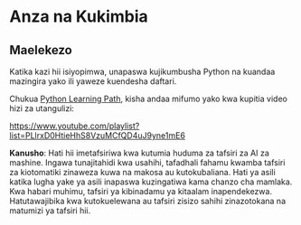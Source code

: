 # Anza na Kukimbia

## Maelekezo

Katika kazi hii isiyopimwa, unapaswa kujikumbusha Python na kuandaa mazingira yako ili yaweze kuendesha daftari.

Chukua [Python Learning Path](https://docs.microsoft.com/learn/paths/python-language/?WT.mc_id=academic-77952-leestott), kisha andaa mifumo yako kwa kupitia video hizi za utangulizi:

https://www.youtube.com/playlist?list=PLlrxD0HtieHhS8VzuMCfQD4uJ9yne1mE6

**Kanusho**:
Hati hii imetafsiriwa kwa kutumia huduma za tafsiri za AI za mashine. Ingawa tunajitahidi kwa usahihi, tafadhali fahamu kwamba tafsiri za kiotomatiki zinaweza kuwa na makosa au kutokubaliana. Hati ya asili katika lugha yake ya asili inapaswa kuzingatiwa kama chanzo cha mamlaka. Kwa habari muhimu, tafsiri ya kibinadamu ya kitaalam inapendekezwa. Hatutawajibika kwa kutokuelewana au tafsiri zisizo sahihi zinazotokana na matumizi ya tafsiri hii.